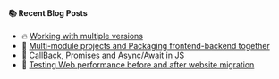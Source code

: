

<!--
**ashokgurudayal/ashokgurudayal** is a ✨ _special_ ✨ repository because its `README.md` (this file) appears on your GitHub profile.

Here are some ideas to get you started:

- 🔭 I’m currently working on ...
- 🌱 I’m currently learning ...
- 👯 I’m looking to collaborate on ...
- 🤔 I’m looking for help with ...
- 💬 Ask me about ...
- 📫 How to reach me: ...
- 😄 Pronouns: ...
- ⚡ Fun fact: ...
-->

#### :books: Recent Blog Posts
<!-- BLOGPOSTS:START -->
 - 🔥 [Working with multiple versions](https://ashokgurudayal.hashnode.dev/working-with-multiple-versions)
 - 💫 [Multi-module projects and Packaging frontend-backend together](https://ashokgurudayal.hashnode.dev/multi-module-projects-and-packaging-frontend-backend-together)
 - 💯 [CallBack, Promises and Async/Await in JS](https://ashokgurudayal.hashnode.dev/callback-promises-and-asyncawait-in-js)
 - 🚀 [Testing Web performance before and after website migration](https://ashokgurudayal.hashnode.dev/testing-web-performance-before-and-after-website-migration)<!-- BLOGPOSTS:END -->
